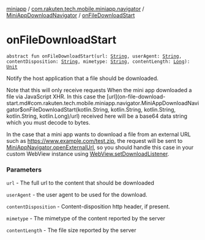 [miniapp](../../index.md) / [com.rakuten.tech.mobile.miniapp.navigator](../index.md) / [MiniAppDownloadNavigator](index.md) / [onFileDownloadStart](./on-file-download-start.md)

# onFileDownloadStart

`abstract fun onFileDownloadStart(url: `[`String`](https://kotlinlang.org/api/latest/jvm/stdlib/kotlin/-string/index.html)`, userAgent: `[`String`](https://kotlinlang.org/api/latest/jvm/stdlib/kotlin/-string/index.html)`, contentDisposition: `[`String`](https://kotlinlang.org/api/latest/jvm/stdlib/kotlin/-string/index.html)`, mimetype: `[`String`](https://kotlinlang.org/api/latest/jvm/stdlib/kotlin/-string/index.html)`, contentLength: `[`Long`](https://kotlinlang.org/api/latest/jvm/stdlib/kotlin/-long/index.html)`): `[`Unit`](https://kotlinlang.org/api/latest/jvm/stdlib/kotlin/-unit/index.html)

Notify the host application that a file should be downloaded.

Note that this will only receive requests When the mini app downloaded a file via JavaScript XHR.
In this case the [url](on-file-download-start.md#com.rakuten.tech.mobile.miniapp.navigator.MiniAppDownloadNavigator$onFileDownloadStart(kotlin.String, kotlin.String, kotlin.String, kotlin.String, kotlin.Long)/url) received here will be a base64 data string which you must decode to bytes.

In the case that a mini app wants to download a file from an external URL
such as https://www.example.com/test.zip, the request will be sent to [MiniAppNavigator.openExternalUrl](../-mini-app-navigator/open-external-url.md),
so you should handle this case in your custom WebView instance using [WebView.setDownloadListener](https://developer.android.com/reference/android/webkit/WebView.html#setDownloadListener(android.webkit.DownloadListener)).

### Parameters

`url` - The full url to the content that should be downloaded

`userAgent` - the user agent to be used for the download.

`contentDisposition` - Content-disposition http header, if
    present.

`mimetype` - The mimetype of the content reported by the server

`contentLength` - The file size reported by the server